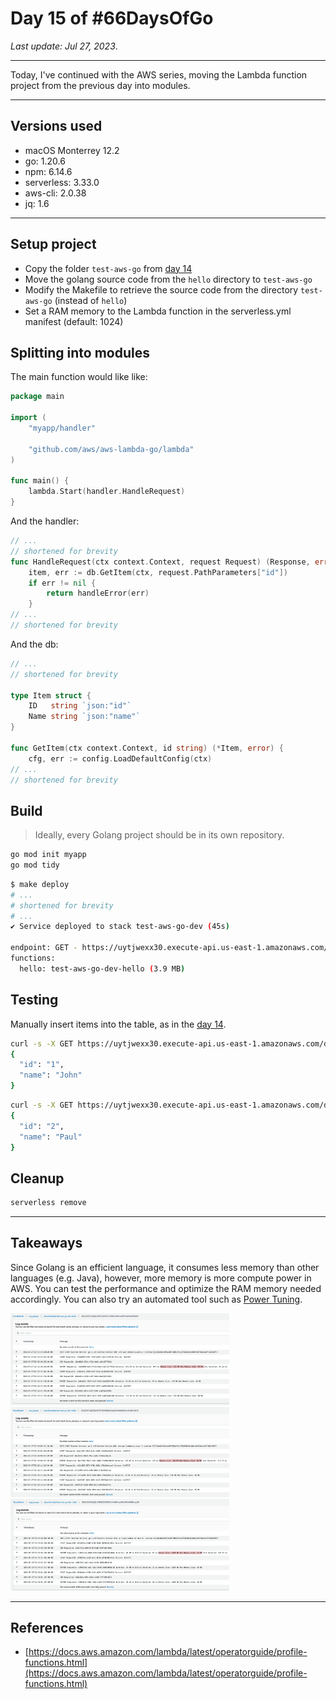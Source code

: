 # Day 15 of #66DaysOfGo

_Last update:  Jul 27, 2023_.

---

Today, I've continued with the AWS series, moving the Lambda function project from the previous day into modules.

---

## Versions used

- macOS Monterrey 12.2
- go: 1.20.6
- npm: 6.14.6
- serverless: 3.33.0
- aws-cli: 2.0.38
- jq: 1.6

---

## Setup project

- Copy the folder `test-aws-go` from [day 14](../day14/)
- Move the golang source code from the `hello` directory to `test-aws-go`
- Modify the Makefile to retrieve the source code from the directory `test-aws-go` (instead of `hello`)
- Set a RAM memory to the Lambda function in the serverless.yml manifest (default: 1024)

## Splitting into modules

The main function would like like:

```go
package main

import (
    "myapp/handler"

    "github.com/aws/aws-lambda-go/lambda"
)

func main() {
    lambda.Start(handler.HandleRequest)
}
```

And the handler:

```go
// ...
// shortened for brevity
func HandleRequest(ctx context.Context, request Request) (Response, error) {
    item, err := db.GetItem(ctx, request.PathParameters["id"])
    if err != nil {
        return handleError(err)
    }
// ...
// shortened for brevity
```

And the db:

```go
// ...
// shortened for brevity

type Item struct {
    ID   string `json:"id"`
    Name string `json:"name"`
}

func GetItem(ctx context.Context, id string) (*Item, error) {
    cfg, err := config.LoadDefaultConfig(ctx)
// ...
// shortened for brevity
```

## Build

> Ideally, every Golang project should be in its own repository.

```bash
go mod init myapp
go mod tidy
```

```bash
$ make deploy
# ...
# shortened for brevity
# ...
✔ Service deployed to stack test-aws-go-dev (45s)

endpoint: GET - https://uytjwexx30.execute-api.us-east-1.amazonaws.com/dev/hello/{id}
functions:
  hello: test-aws-go-dev-hello (3.9 MB)
```

## Testing

Manually insert items into the table, as in the [day 14](../day14/).

```bash
curl -s -X GET https://uytjwexx30.execute-api.us-east-1.amazonaws.com/dev/hello/1 | jq .
{
  "id": "1",
  "name": "John"
}
```

```bash
curl -s -X GET https://uytjwexx30.execute-api.us-east-1.amazonaws.com/dev/hello/1 | jq .
{
  "id": "2",
  "name": "Paul"
}
```

## Cleanup

```bash
serverless remove
```

---

## Takeaways

Since Golang is an efficient language, it consumes less memory than other languages (e.g. Java), however, more memory is more compute power in AWS. You can test the performance and optimize the RAM memory needed accordingly. You can also try an automated tool such as [Power Tuning](https://docs.aws.amazon.com/lambda/latest/operatorguide/profile-functions.html).

<img src="readme-images/128.png" alt="128 RAM" width="350"/>

<img src="readme-images/256.png" alt="256 RAM" width="350"/>

<img src="readme-images/1024-default.png" alt="1024 RAM" width="350"/>

---

## References

- [https://docs.aws.amazon.com/lambda/latest/operatorguide/profile-functions.html](https://docs.aws.amazon.com/lambda/latest/operatorguide/profile-functions.html)
